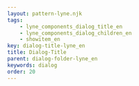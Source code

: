 ```yaml
---
layout: pattern-lyne.njk
tags: 
    - lyne_components_dialog_title_en
    - lyne_components_dialog_children_en
    - showitem_en
key: dialog-title-lyne_en
title: Dialog-Title
parent: dialog-folder-lyne_en
keywords: dialog
order: 20
---
```

